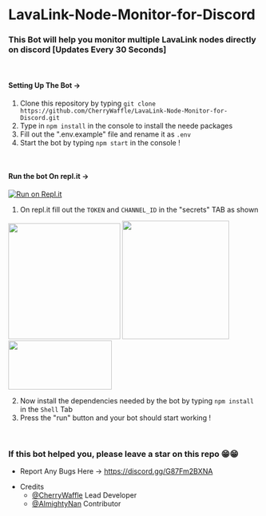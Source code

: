 # LavaLink-Node-Monitor-for-Discord
### This Bot will help you monitor multiple LavaLink nodes directly on discord [Updates Every 30 Seconds]

<br>

#### Setting Up The Bot ->

1. Clone this repository by typing `git clone https://github.com/CherryWaffle/LavaLink-Node-Monitor-for-Discord.git`
2. Type in `npm install` in the console to install the neede packages
3. Fill out the ".env.example" file and rename it as `.env`
4. Start the bot by typing `npm start` in the console !

<br>

#### Run the bot On repl.it ->

[![Run on Repl.it](https://img.shields.io/badge/Repl.it-%230D101E.svg?style=for-the-badge&logo=replit&logoColor=white)](https://repl.it/github/CherryWaffle/LavaLink-Node-Monitor-for-Discord)

1. On repl.it fill out the `TOKEN` and `CHANNEL_ID` in the "secrets" TAB as shown <br>
<p align="left">
    <img src="https://cdn.discordapp.com/attachments/927235025404055583/932274370167058472/unknown.png" width="224" height="232">
    <img src="https://cdn.discordapp.com/attachments/927235025404055583/932274400483491851/unknown.png" width="214" height="237">
    <img src="https://cdn.discordapp.com/attachments/927235025404055583/932274459145019452/unknown.png" width="207" height="98">

2. Now install the dependencies needed by the bot by typing `npm install` in the `Shell` Tab
3. Press the "run" button and your bot should start working !

<br>

### If this bot helped you, please leave a star on this repo 😁😁

- Report Any Bugs Here -> https://discord.gg/G87Fm2BXNA
* Credits 
  - [@CherryWaffle](https://github.com/CherryWaffle) Lead Developer
  - [@AlmightyNan](https://github.com/AlmightyNan) Contributor